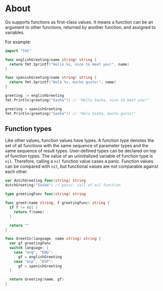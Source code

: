 # About

Go supports functions as first-class values. It means a function can be an argument to other functions, returned by another function, and assigned to variables.

For example:
```go
import "fmt"

func englishGreeting(name string) string {
  return fmt.Sprintf("Hello %s, nice to meet you!", name)
}

func spanishGreeting(name string) string {
  return fmt.Sprintf("Hola %s, mucho gusto!", name)
}

greeting := englishGreeting
fmt.Println(greeting("Sasha")) // "Hello Sasha, nice to meet you!"

greeting = spanishGreeting
fmt.Println(greeting("Sasha")) // "Hola Sasha, mucho gusto!"
```

## Function types
Like other values, function values have types. A function type denotes the set of all functions with the same sequence of parameter types and the same sequence of result types. User-defined types can be declared on top of function types.
The value of an uninitialized variable of function type is `nil`. Therefore, calling a `nil` function value cases a panic.
Function values can be compared with `nil`, but functional values are not comparable against each other.

```go
var dutchGreeting func(string) string
dutchGreeting("Sasha") // panic: call of nil function

type greetingFunc func(string) string

func greet(name string, f greetingFunc) string {
  if f != nil {
    return f(name)
  }

  return ""
}

func GreetIn(language, name string) string {
  var gf greetingFunc
  switch language: {
    case "eng", "ENG":
      gf = englishGreeting
    case "esp", "ESP":
      gf = spanishGreeting
  }

  return Greeting(name, gf)
}
```